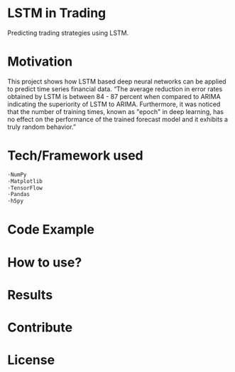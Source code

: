 # LSTM in Trading
Predicting trading strategies using LSTM. 
# Motivation
This project shows how LSTM based deep neural networks can be applied to predict time series financial data.
“The average reduction in error rates obtained by LSTM is between 84 - 87 percent when compared to ARIMA indicating the superiority of LSTM to ARIMA. Furthermore, it was noticed that the number of training times, known as "epoch" in deep learning, has no effect on the performance of the trained forecast model and it exhibits a truly random behavior.”

# Tech/Framework used
```bash
⋅NumPy 
⋅Matplotlib 
⋅TensorFlow 
⋅Pandas
⋅h5py
```
# Code Example
 
# How to use?

# Results
 
# Contribute
 
# License
